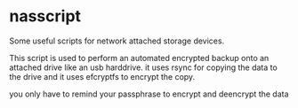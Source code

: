 # nasscript
Some useful scripts for network attached storage devices.

This script is used to perform an automated encrypted backup onto an attached drive like an usb harddrive.
it uses rsync for copying the data to the drive and it uses efcryptfs to encrypt the copy.

you only have to remind your passphrase to encrypt and deencrypt the data
